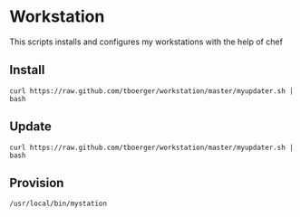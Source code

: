 Workstation
===========

This scripts installs and configures my workstations with the help of chef

Install
-------

    curl https://raw.github.com/tboerger/workstation/master/myupdater.sh | bash

Update
------

    curl https://raw.github.com/tboerger/workstation/master/myupdater.sh | bash

Provision
---------

    /usr/local/bin/mystation

